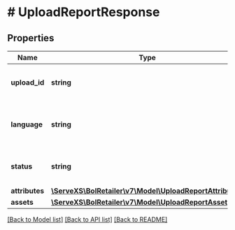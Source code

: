 # # UploadReportResponse

## Properties

Name | Type | Description | Notes
------------ | ------------- | ------------- | -------------
**upload_id** | **string** | The identifier of the upload report. |
**language** | **string** | The language in which content is submitted. |
**status** | **string** | The current status of the upload report. |
**attributes** | [**\ServeXS\BolRetailer\v7\Model\UploadReportAttribute[]**](UploadReportAttribute.md) |  |
**assets** | [**\ServeXS\BolRetailer\v7\Model\UploadReportAsset[]**](UploadReportAsset.md) |  | [optional]

[[Back to Model list]](../../README.md#models) [[Back to API list]](../../README.md#endpoints) [[Back to README]](../../README.md)
